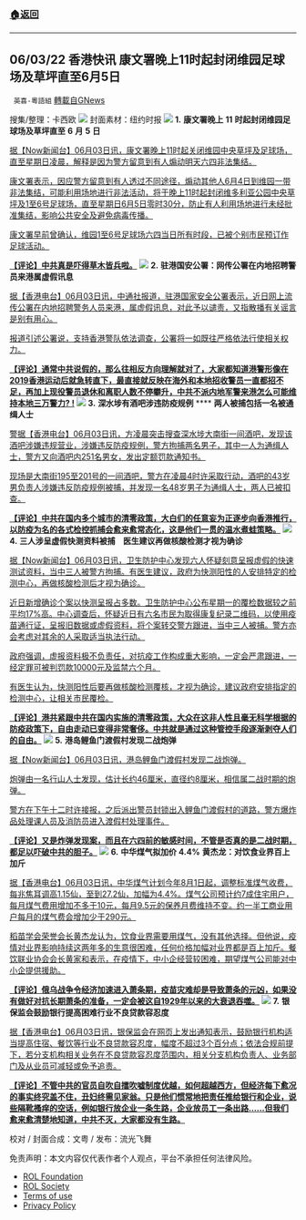 ###  [:house:返回](README.md)
---


## 06/03/22 香港快讯 康文署晚上11时起封闭维园足球场及草坪直至6月5日
` 英喜-粵語組` [轉載自GNews](https://gnews.org/zh-hans/2657447/)

搜集/整理：卡西欧
 ![](https://assets.gnews.org/wp-content/uploads/2022/06/0603fenmian_1654270691.jpg) 
封面素材：纽约时报
 ![](https://assets.gnews.org/wp-content/uploads/2022/06/2022-06-03-1_1654270840.png) 
**1.** **康文署晚上** **11** **时起封闭维园足球场及草坪直至** **6** **月** **5** **日**
 
[据【Now新闻台】06月03日讯，康文署晚上11时起关闭维园中央草坪及足球场，直至星期日凌晨，解释是因为警方留意到有人煽动明天六四非法集结。](https://news.now.com/home/local/player?newsId=478267)
 
[康文署表示，因应警方留意到有人透过不同途径，煽动其他人6月4日到维园一带非法集结，可能利用场地进行非法活动，将于晚上11时起封闭维多利亚公园中央草坪及1至6号足球场，直至星期日6月5日零时30分，防止有人利用场地进行未经批准集结，影响公共安全及避免病毒传播。](https://news.now.com/home/local/player?newsId=478267)
 
[康文署早前曾确认，维园1至6号足球场六四当日所有时段，已被个别市民预订作足球活动。](https://news.now.com/home/local/player?newsId=478267)
 
**[【评论】中共真是吓得草木皆兵啦。](https://news.now.com/home/local/player?newsId=478267)**
 ![](https://assets.gnews.org/wp-content/uploads/2022/06/2022-06-03-2_1654270843.png) 
**2.** **驻港国安公署：网传公署在内地招聘警员来港属虚假讯息**
 
[据【香港电台】06月03日讯，中通社报道，驻港国家安全公署表示，近日网上流传公署在内地招聘警务人员来港，属虚假讯息，对此予以谴责，又指散播有关谣言是别有用心。](https://news.rthk.hk/rthk/ch/component/k2/1651389-20220602.htm)
 
[报道引述公署说，支持香港警队依法调查，公署将一如既往严格依法行使相关权力。](https://news.rthk.hk/rthk/ch/component/k2/1651389-20220602.htm)
 
**[【评论】通常中共说假的，那么往相反方向理解就对了，大家都知道港警形像在2019香港运动后就急转直下，最直接就反映在海外和本地招收警员一直都招不足，再加上现役警员退休和离职人数不停攀升，中共不派内地军警来港怎么可能维持本地三万警力? !](https://news.rthk.hk/rthk/ch/component/k2/1651389-20220602.htm)**
 ![](https://assets.gnews.org/wp-content/uploads/2022/06/2022-06-03-3_1654270847.png) 
**3.** **深水埗有酒吧涉违防疫规例** **** **两人被捕包括一名被通缉人士**
 
[警据【香港电台】06月03日讯，方凌晨突击搜查深水埗大南街一间酒吧，发现该酒吧涉嫌违规营业，涉嫌违反防疫规例，警方拘捕两名男子，其中一人为通缉人士，警方又向酒吧内251名男女，发出定额罚款通知书。](https://news.rthk.hk/rthk/ch/component/k2/1651445-20220603.htm)
 
[现场是大南街195至201号的一间酒吧，警方在凌晨4时许采取行动，酒吧的43岁男负责人涉嫌违反防疫规例被捕，并发现一名48岁男子为通缉人士，两人已被扣查。](https://news.rthk.hk/rthk/ch/component/k2/1651445-20220603.htm)
 
**[【评论】中共在国内多个城市的清零政策，大白们的任意妄为正逐步向香港推行，以防疫为名的各式检控抓捕会愈来愈常态化，这是他们一贯的温水煮蛙策略。](https://news.rthk.hk/rthk/ch/component/k2/1651445-20220603.htm)**
 ![](https://assets.gnews.org/wp-content/uploads/2022/06/2022-06-03-4_1654270853.png) 
**4.** **三人涉呈虚假快测资料被捕　医生建议再做核酸检测才视为确诊**
 
[据【Now新闻台】06月03日讯，卫生防护中心发现六人怀疑刻意呈报虚假的快速测试资料，当中三人被警方拘捕。有医生建议，政府为快测阳性的人安排特定的检测中心，再做核酸检测后才视为确诊。](https://news.now.com/home/local/player?newsId=478210)
 
[近日新增确诊个案以快测呈报占多数。卫生防护中心公布星期一的覆检数据较之前平均17%高。中心调查后，怀疑近日有六名市民为取得康复纪录二维码，以使用疫苗通行证，呈报旧数据或虚假资料，将个案转交警方跟进，当中三人被捕。警方亦会考虑对其余的人采取适当执法行动。](https://news.now.com/home/local/player?newsId=478210)
 
[政府强调，虚报资料极不负责任，对抗疫工作构成重大影响，一定会严肃跟进，一经定罪可被判罚款10000元及监禁六个月。](https://news.now.com/home/local/player?newsId=478210)
 
[有医生认为，快测阳性后要再做核酸检测覆核，才视为确诊，建议政府安排指定的检测中心，让相关市民覆检。](https://news.now.com/home/local/player?newsId=478210)
 
**[【评论】港共紧跟中共在国内实施的清零政策，大众在这非人性且毫无科学根据的防疫政策下，自由走动已变得非常奢侈。中共就是通过这种管控手段逐渐剥夺人们的自由。](https://news.now.com/home/local/player?newsId=478210)**
 ![](https://assets.gnews.org/wp-content/uploads/2022/06/2022-06-03-5_1654270860.png) 
**5.** **港岛鲤鱼门渡假村发现二战炮弹**
 
[据【Now新闻台】06月03日讯，港岛鲤鱼门渡假村发现二战炮弹。](https://news.now.com/home/local/player?newsId=478264)
 
[炮弹由一名行山人士发现，估计长约46厘米，直径约8厘米，相信属二战时期的炮弹。](https://news.now.com/home/local/player?newsId=478264)
 
[警方在下午十二时许接报，之后派出警员封锁出入鲤鱼门渡假村的道路，警方爆炸品处理课人员及消防员进入渡假村处理事件。](https://news.now.com/home/local/player?newsId=478264)
 
**[【评论】又是炸弹发现案，而且在六四前的敏感时间，不管是否真的是二战时期，都足以吓破中共的胆子。](https://news.now.com/home/local/player?newsId=478264)**
 ![](https://assets.gnews.org/wp-content/uploads/2022/06/2022-06-03-6_1654270864.png) 
**6.** **中华煤气拟加价** **4.4%** **黄杰龙：对饮食业界百上加斤**
 
[据【香港电台】06月03日讯，中华煤气计划今年8月1日起，调整标准煤气收费，每兆焦耳调高1.15仙，至到27.2仙，加幅为4.4%。煤气公司预计约7成住宅用户，每月煤气费用增加不多于10元，每月9.5元的保养月费维持不变。约一半工商业用户每月的煤气费会增加少于290元。](https://news.rthk.hk/rthk/ch/component/k2/1651402-20220602.htm)
 
[稻苗学会荣誉会长黄杰龙认为，饮食业界需要用煤气，没有其他选择。但他说，疫情对业界影响持续这两年多的生意很困难，任何价格加幅对业界都是百上加斤。餐饮联业协会会长黄家和表示，在疫情下，中小企经营较困难，期望煤气公司能对中小企提供援助。](https://news.rthk.hk/rthk/ch/component/k2/1651402-20220602.htm)
 
**[【评论】俄乌战争令经济加速进入萧条期，疫苗灾难却是导致萧条的元凶，如果没有做好对抗长期萧条的准备，一定会被这自1929年以来的大衰退吞噬。](https://news.rthk.hk/rthk/ch/component/k2/1651402-20220602.htm)**
 ![](https://assets.gnews.org/wp-content/uploads/2022/06/2022-06-03-7_1654270871.png) 
**7.** **银保监会鼓励银行提高困难行业不良贷款容忍度**
 
[据【香港电台】06月03日讯，银保监会在网页上发出通知表示，鼓励银行机构适当提高住宿、餐饮等行业不良贷款容忍度，幅度不超过3个百分点；依法合规前提下，若分支机构相关业务在不良贷款容忍度范围内，相关分支机构负责人、业务部门及从业员可减轻或免予追责。](https://news.rthk.hk/rthk/ch/component/k2/1651406-20220602.htm)
 
**[【评论】不管中共的官员自吹自擂吹嘘制度优越，如何超越西方，但经济每下愈况的事实终究盖不住，丑妇终需见家翁。只是他们惯常地把责任推给银行和企业，说些隔靴搔痒的空话，例如银行放企业一条生路，企业放员工一条出路……但我们愈来愈清楚地知道，中共不灭，大家都没有生路。](https://news.rthk.hk/rthk/ch/component/k2/1651406-20220602.htm)**
 
校对 / 封面合成：文粤 / 发布：流光飞舞

免责声明：本文内容仅代表作者个人观点，平台不承担任何法律风险。
  
- [ROL Foundation](https://rolfoundation.org/)
- [ROL Society](https://rolsociety.org/)
- [Terms of use](https://gnews.org/terms-of-use-3/)
- [Privacy Policy](https://gnews.org/privacy-policy/)
